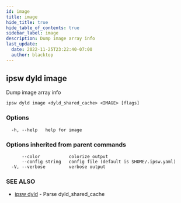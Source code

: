 ```yaml
---
id: image
title: image
hide_title: true
hide_table_of_contents: true
sidebar_label: image
description: Dump image array info
last_update:
  date: 2022-11-25T23:22:40-07:00
  author: blacktop
---
```

## ipsw dyld image

Dump image array info

```
ipsw dyld image <dyld_shared_cache> <IMAGE> [flags]
```

### Options

```
  -h, --help   help for image
```

### Options inherited from parent commands

```
      --color           colorize output
      --config string   config file (default is $HOME/.ipsw.yaml)
  -V, --verbose         verbose output
```

### SEE ALSO

* [ipsw dyld](/docs/cli/ipsw/dyld)	 - Parse dyld_shared_cache

